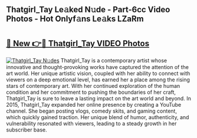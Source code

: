 ## Thatgirl_Tay Le𝚊ked N𝚞de - Part-6cc Video Photos - Hot Onlyf𝚊ns Le𝚊ks LZaRm

# <h2><a href="http://ac13284.deff.icu/?id=Thatgirl_Tay">🔗 New 👉🔴 Thatgirl_Tay VIDEO Photos</a></h2>

[![Thatgirl_Tay N𝚞des](https://i.imgur.com/rIISA9y.gif)](http://ac13284.deff.icu/?id=Thatgirl_Tay)
Thatgirl_Tay is a contemporary artist whose innovative and thought-provoking works have captured the attention of the art world. Her unique artistic vision, coupled with her ability to connect with viewers on a deep emotional level, has earned her a place among the rising stars of contemporary art. With her continued exploration of the human condition and her commitment to pushing the boundaries of her craft, Thatgirl_Tay is sure to leave a lasting impact on the art world and beyond. In 2015, Thatgirl_Tay expanded her online presence by creating a YouTube channel. She began posting vlogs, comedy skits, and gaming content, which quickly gained traction. Her unique blend of humor, authenticity, and vulnerability resonated with viewers, leading to a steady growth in her subscriber base.
